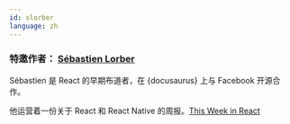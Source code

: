 ```yaml
---
id: slorber
language: zh
---
```


### 特邀作者： [Sébastien Lorber](https://sebastienlorber.com)

Sébastien 是 React 的早期布道者，在 {docusaurus} 上与 Facebook 开源合作。

他运营着一份关于 React 和 React Native 的周报。[This Week in React](https://www.getrevue.co/profile/thisweekinreact)